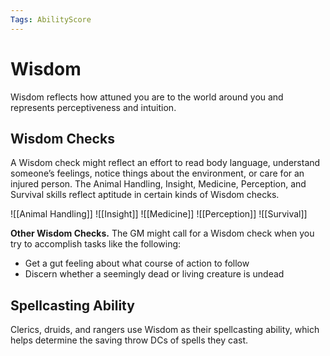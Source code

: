```yaml
---
Tags: AbilityScore
---
```


# Wisdom

Wisdom reflects how attuned you are to the world around you and represents perceptiveness and intuition.

## Wisdom Checks

A Wisdom check might reflect an effort to read body language, understand someone’s feelings, notice things about the environment, or care for an injured person. The Animal Handling, Insight, Medicine, Perception, and Survival skills reflect aptitude in certain kinds of Wisdom checks.

![[Animal Handling]]
![[Insight]]
![[Medicine]]
![[Perception]]
![[Survival]]

**Other Wisdom Checks.** The GM might call for a Wisdom check when you try to accomplish tasks like the following:

-   Get a gut feeling about what course of action to follow
-   Discern whether a seemingly dead or living creature is undead

## Spellcasting Ability

Clerics, druids, and rangers use Wisdom as their spellcasting ability, which helps determine the saving throw DCs of spells they cast.